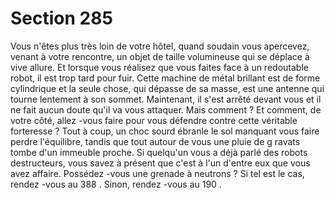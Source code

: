 # Section 285

Vous n'êtes plus très loin de votre hôtel, quand soudain vous
apercevez, venant à votre rencontre, un objet de taille
volumineuse qui se déplace à vive allure. Et lorsque vous réalisez
que vous faites face à un redoutable robot,  il est trop tard pour
fuir. Cette machine de métal brillant est de forme cylindrique et
la seule chose, qui dépasse de sa masse, est une antenne qui
tourne lentement à son sommet. Maintenant, il s'est arrêté
devant vous et il ne fait aucun doute qu'il va vous attaquer. Mais
comment ? Et comment, de votre côté, allez -vous faire pour vous
défendre contre cette véritable forteresse ? Tout à coup, un choc
sourd ébranle le sol manquant vous faire perdre l'équilibre,
tandis que tout autour de vous une pluie de g ravats tombe d'un
immeuble proche. Si quelqu'un vous a déjà parlé des robots
destructeurs, vous savez à présent que c'est à l'un d'entre eux que
vous avez affaire. Possédez -vous une grenade à neutrons ? Si tel
est le cas, rendez -vous au 388 . Sinon, rendez -vous au 190 .